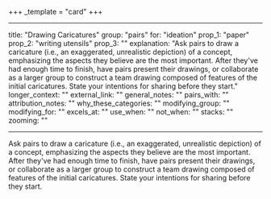 +++
_template = "card"
+++

---
title: "Drawing Caricatures"
group: "pairs"
for: "ideation"
prop_1: "paper"
prop_2: "writing utensils"
prop_3: ""
explanation: "Ask pairs to draw a caricature (i.e., an exaggerated, unrealistic depiction) of a concept, emphasizing the aspects they believe are the most important. After they\'ve had enough time to finish, have pairs present their drawings, or collaborate as a larger group to construct a team drawing composed of features of the initial caricatures. State your intentions for sharing before they start."
longer_context: ""
external_link: ""
general_notes: ""
pairs_with: ""
attribution_notes: ""
why_these_categories: ""
modifying_group: ""
modifying_for: ""
excels_at: ""
use_when: ""
not_when: ""
stacks: ""
zooming: ""

---

Ask pairs to draw a caricature (i.e., an exaggerated, unrealistic depiction) of a concept, emphasizing the aspects they believe are the most important. After they've had enough time to finish, have pairs present their drawings, or collaborate as a larger group to construct a team drawing composed of features of the initial caricatures. State your intentions for sharing before they start.
